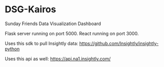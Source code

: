 # DSG-Kairos
Sunday Friends Data Visualization Dashboard

Flask server running on port 5000.
React running on port 3000.

Uses this sdk to pull Insightly data: https://github.com/Insightly/insightly-python

Uses this api as well: https://api.na1.insightly.com/
